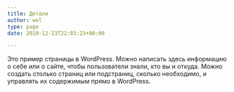 ```yaml
---
title: Детали
author: wel
type: page
date: 2010-12-23T22:03:23+00:00

---
```

Это пример страницы в WordPress. Можно написать здесь информацию о себе или о сайте, чтобы пользователи знали, кто вы и откуда. Можно создать столько страниц или подстраниц, сколько необходимо, и управлять их содержимым прямо в WordPress.